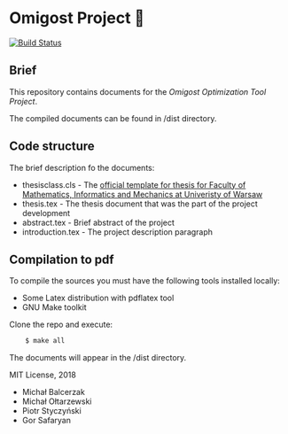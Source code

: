# Omigost Project :taco:

[![Build Status](https://travis-ci.org/Omigost/Docs.svg?branch=master)](https://travis-ci.org/Omigost/Docs)

## Brief

This repository contains documents for the *Omigost Optimization Tool Project*.

The compiled documents can be found in /dist directory.

## Code structure

The brief description fo the documents:
* thesisclass.cls - The [official template for thesis for Faculty of Mathematics, Informatics and Mechanics at Univeristy of Warsaw](https://www.mimuw.edu.pl/wzor-pracy-magisterskiej-i-licencjackiej)
* thesis.tex - The thesis document that was the part of the project development
* abstract.tex - Brief abstract of the project
* introduction.tex - The project description paragraph 

## Compilation to pdf

To compile the sources you must have the following tools installed locally:
* Some Latex distribution with pdflatex tool
* GNU Make toolkit

Clone the repo and execute:
```bash
	$ make all
```

The documents will appear in the /dist directory.

MIT License, 2018

- Michał Balcerzak
- Michał Ołtarzewski
- Piotr Styczyński
- Gor Safaryan
